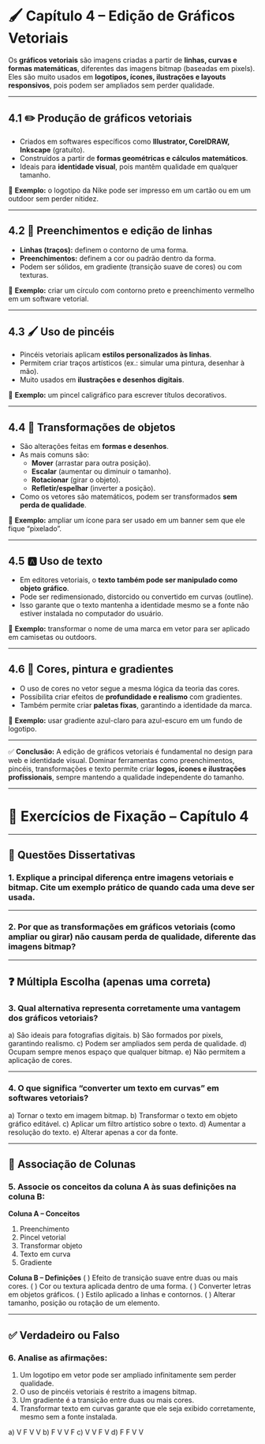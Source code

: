 # 🖌️ Capítulo 4 – Edição de Gráficos Vetoriais

Os **gráficos vetoriais** são imagens criadas a partir de **linhas, curvas e formas matemáticas**, diferentes das imagens bitmap (baseadas em pixels).
 Eles são muito usados em **logotipos, ícones, ilustrações e layouts responsivos**, pois podem ser ampliados sem perder qualidade.

------

## 4.1 ✏️ Produção de gráficos vetoriais

- Criados em softwares específicos como **Illustrator, CorelDRAW, Inkscape** (gratuito).
- Construídos a partir de **formas geométricas e cálculos matemáticos**.
- Ideais para **identidade visual**, pois mantêm qualidade em qualquer tamanho.

📌 **Exemplo:** o logotipo da Nike pode ser impresso em um cartão ou em um outdoor sem perder nitidez.

------

## 4.2 🎨 Preenchimentos e edição de linhas

- **Linhas (traços):** definem o contorno de uma forma.
- **Preenchimentos:** definem a cor ou padrão dentro da forma.
- Podem ser sólidos, em gradiente (transição suave de cores) ou com texturas.

📌 **Exemplo:** criar um círculo com contorno preto e preenchimento vermelho em um software vetorial.

------

## 4.3 🖌️ Uso de pincéis

- Pincéis vetoriais aplicam **estilos personalizados às linhas**.
- Permitem criar traços artísticos (ex.: simular uma pintura, desenhar à mão).
- Muito usados em **ilustrações e desenhos digitais**.

📌 **Exemplo:** um pincel caligráfico para escrever títulos decorativos.

------

## 4.4 🔄 Transformações de objetos

- São alterações feitas em **formas e desenhos**.
- As mais comuns são:
  - **Mover** (arrastar para outra posição).
  - **Escalar** (aumentar ou diminuir o tamanho).
  - **Rotacionar** (girar o objeto).
  - **Refletir/espelhar** (inverter a posição).
- Como os vetores são matemáticos, podem ser transformados **sem perda de qualidade**.

📌 **Exemplo:** ampliar um ícone para ser usado em um banner sem que ele fique “pixelado”.

------

## 4.5 🅰️ Uso de texto

- Em editores vetoriais, o **texto também pode ser manipulado como objeto gráfico**.
- Pode ser redimensionado, distorcido ou convertido em curvas (outline).
- Isso garante que o texto mantenha a identidade mesmo se a fonte não estiver instalada no computador do usuário.

📌 **Exemplo:** transformar o nome de uma marca em vetor para ser aplicado em camisetas ou outdoors.

------

## 4.6 🌈 Cores, pintura e gradientes

- O uso de cores no vetor segue a mesma lógica da teoria das cores.
- Possibilita criar efeitos de **profundidade e realismo** com gradientes.
- Também permite criar **paletas fixas**, garantindo a identidade da marca.

📌 **Exemplo:** usar gradiente azul-claro para azul-escuro em um fundo de logotipo.

------

✅ **Conclusão:**
 A edição de gráficos vetoriais é fundamental no design para web e identidade visual. Dominar ferramentas como preenchimentos, pincéis, transformações e texto permite criar **logos, ícones e ilustrações profissionais**, sempre mantendo a qualidade independente do tamanho.

------

# 📘 Exercícios de Fixação – Capítulo 4

------

## 📝 Questões Dissertativas

### **1.** Explique a principal diferença entre **imagens vetoriais** e **bitmap**. Cite um exemplo prático de quando cada uma deve ser usada.

------

### **2.** Por que as transformações em gráficos vetoriais (como ampliar ou girar) não causam perda de qualidade, diferente das imagens bitmap?

------

## ❓ Múltipla Escolha (apenas uma correta)

### **3.** Qual alternativa representa corretamente uma **vantagem dos gráficos vetoriais**?

a) São ideais para fotografias digitais.
 b) São formados por pixels, garantindo realismo.
 c) Podem ser ampliados sem perda de qualidade.
 d) Ocupam sempre menos espaço que qualquer bitmap.
 e) Não permitem a aplicação de cores.

------

### **4.** O que significa “converter um texto em curvas” em softwares vetoriais?

a) Tornar o texto em imagem bitmap.
 b) Transformar o texto em objeto gráfico editável.
 c) Aplicar um filtro artístico sobre o texto.
 d) Aumentar a resolução do texto.
 e) Alterar apenas a cor da fonte.

------

## 🔗 Associação de Colunas

### **5.** Associe os conceitos da coluna A às suas definições na coluna B:

**Coluna A – Conceitos**

1. Preenchimento
2. Pincel vetorial
3. Transformar objeto
4. Texto em curva
5. Gradiente

**Coluna B – Definições**
 (   ) Efeito de transição suave entre duas ou mais cores.
 (   ) Cor ou textura aplicada dentro de uma forma.
 (   ) Converter letras em objetos gráficos.
 (   ) Estilo aplicado a linhas e contornos.
 (   ) Alterar tamanho, posição ou rotação de um elemento.

------

## ✅ Verdadeiro ou Falso

### **6.** Analise as afirmações:

1. Um logotipo em vetor pode ser ampliado infinitamente sem perder qualidade.
2. O uso de pincéis vetoriais é restrito a imagens bitmap.
3. Um gradiente é a transição entre duas ou mais cores.
4. Transformar texto em curvas garante que ele seja exibido corretamente, mesmo sem a fonte instalada.

a) V F V V
 b) F V V F
 c) V V F V
 d) F F V V

